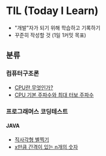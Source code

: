 # TIL (Today I Learn)
- "개발"자가 되기 위해 학습하고 기록하기
- 꾸준히 작성할 것 (1일 1커밋 목표)

## 분류

### 컴퓨터구조론
- [CPU란 무엇인가?](https://reyoo-dev.tistory.com/15)
- [CPU 기본 주파수와 최대 터보 주파수](https://reyoo-dev.tistory.com/16)


### 프로그래머스 코딩테스트
#### JAVA
- [직사각형 별찍기](https://reyoo-dev.tistory.com/13)
- [x만큼 간격이 있는 n개의 숫자](https://reyoo-dev.tistory.com/14)